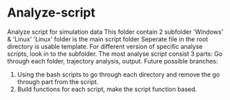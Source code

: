 # Analyze-script
Analyze script for simulation data
This folder contain 2 subfolder 'Windows' & 'Linux'
'Linux' folder is the main script folder
Seperate file in the root directory is usable template. For different version of specific analyse scripts, look in to the subfolder.
The most analyse script consist 3 parts: Go through each folder, trajectory analysis, output.
Future possible branches:
1. Using the bash scripts to go through each directory and remove the go through part from the script.
2. Build functions for each script, make the script function based.
